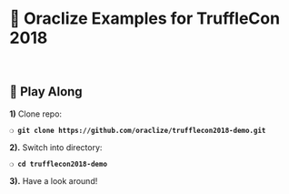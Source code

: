 # :candy: __Oraclize Examples for TruffleCon 2018__

&nbsp;

## :ferris_wheel: __Play Along__

**1)** Clone repo:

**`❍ git clone https://github.com/oraclize/trufflecon2018-demo.git`**

**2).** Switch into directory:

**`❍ cd trufflecon2018-demo`**

**3).** Have a look around!

